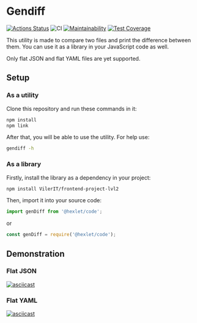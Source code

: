 # Gendiff
[![Actions Status](https://github.com/VilerIT/frontend-project-lvl2/workflows/hexlet-check/badge.svg)](https://github.com/VilerIT/frontend-project-lvl2/actions)
![CI](https://github.com/VilerIT/frontend-project-lvl2/workflows/CI/badge.svg)
[![Maintainability](https://api.codeclimate.com/v1/badges/cf227cf977c60b70f186/maintainability)](https://codeclimate.com/github/VilerIT/frontend-project-lvl2/maintainability)
[![Test Coverage](https://api.codeclimate.com/v1/badges/cf227cf977c60b70f186/test_coverage)](https://codeclimate.com/github/VilerIT/frontend-project-lvl2/test_coverage)

This utility is made to compare two files and print the difference between them. You can use it as a library in your JavaScript code as well.

Only flat JSON and flat YAML files are yet supported.

## Setup

### As a utility

Clone this repository and run these commands in it:

```sh
npm install
npm link
```

After that, you will be able to use the utility. For help use:

```sh
gendiff -h
```
### As a library

Firstly, install the library as a dependency in your project:

```sh
npm install VilerIT/frontend-project-lvl2
```

Then, import it into your source code:

```js
import genDiff from '@hexlet/code';
```

or

```js
const genDiff = require('@hexlet/code');
```

## Demonstration

### Flat JSON

[![asciicast](https://asciinema.org/a/O3DMvYcqoqodoZZX1BbI1hcaQ.svg)](https://asciinema.org/a/O3DMvYcqoqodoZZX1BbI1hcaQ)

### Flat YAML

[![asciicast](https://asciinema.org/a/FvwfblIR9mOhBCAnM00ladXXB.svg)](https://asciinema.org/a/FvwfblIR9mOhBCAnM00ladXXB)
